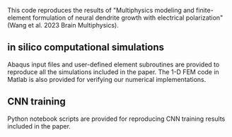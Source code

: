 This code reproduces the results of "Multiphysics modeling and finite-element formulation of neural dendrite growth with electrical polarization" (Wang et al. 2023 Brain Multiphysics).

## in silico computational simulations

Abaqus input files and user-defined element subroutines are provided to reproduce all the simulations included in the paper. 
The 1-D FEM code in Matlab is also provided for verifying our numerical implementations.

## CNN training 

Python notebook scripts are provided for reproducing CNN training results included in the paper. 

